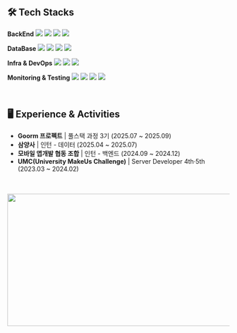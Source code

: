<div>
    
## 🛠️ Tech Stacks
        
<b>BackEnd</b>
<img src="https://img.shields.io/badge/Java-007396?style=flat-square&logo=java&logoColor=white"/>
<img src="https://img.shields.io/badge/Python-3776AB?style=flat-square&logo=python&logoColor=white"/>
<img src="https://img.shields.io/badge/Spring%20Boot-6DB33F?style=flat-square&logo=springboot&logoColor=white"/>
<img src="https://img.shields.io/badge/JPA-336791?style=flat-square&logo=hibernate&logoColor=white"/>

<b>DataBase</b>
<img src="https://img.shields.io/badge/MySQL-4479A1?style=flat-square&logo=mysql&logoColor=white"/>
<img src="https://img.shields.io/badge/PostgreSQL-4169E1?style=flat-square&logo=postgresql&logoColor=white"/>
<img src="https://img.shields.io/badge/Elasticsearch-005571?style=flat-square&logo=elasticsearch&logoColor=white"/>
<img src="https://img.shields.io/badge/Redis-DC382D?style=flat-square&logo=redis&logoColor=white"/>

<b>Infra & DevOps</b>
<img src="https://img.shields.io/badge/Amazon%20AWS-232F3E?style=flat-square&logo=amazonaws&logoColor=white"/>
<img src="https://img.shields.io/badge/Docker-2496ED?style=flat-square&logo=docker&logoColor=white"/>
<img src="https://img.shields.io/badge/GitHub%20Actions-2088FF?style=flat-square&logo=githubactions&logoColor=white"/>

<b>Monitoring & Testing</b>
<img src="https://img.shields.io/badge/Grafana-F46800?style=flat-square&logo=grafana&logoColor=white"/>
<img src="https://img.shields.io/badge/k6-8F68D9?style=flat-square&logo=k6&logoColor=white"/>
<img src="https://img.shields.io/badge/nGrinder-61DAFB?style=flat-square&logo=ngrinder&logoColor=black"/>
<img src="https://img.shields.io/badge/InfluxDB-22ADF6?style=flat-square&logo=influxdb&logoColor=white"/>
    </div>
</br>
## 🖥️ Experience & Activities

- **Goorm 프로펙트** | 풀스택 과정 3기 (2025.07 ~ 2025.09)
- **삼양사** | 인턴 - 데이터 (2025.04 ~ 2025.07)
- **모바일 앱개발 협동 조합** | 인턴 - 백엔드 (2024.09 ~ 2024.12)
- **UMC(University MakeUs Challenge)** | Server Developer 4th·5th (2023.03 ~ 2024.02)
</br>
</br>
</a><a href="https://www.gitanimals.org/en_US?utm_medium=image&utm_source=euunrud&utm_content=farm">
<img
  src="https://render.gitanimals.org/farms/euunrud"
  width="600"
  height="300"
/>
</a>

